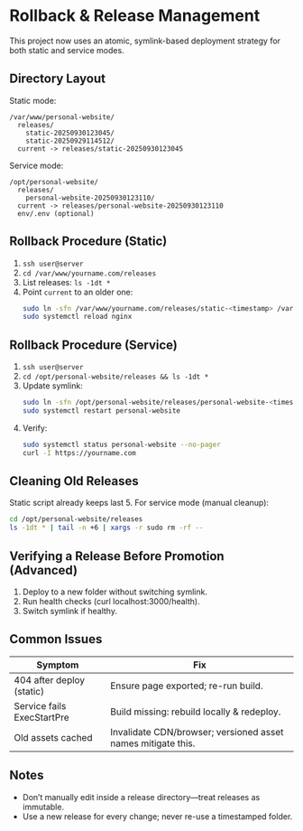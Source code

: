 # Rollback & Release Management

This project now uses an atomic, symlink-based deployment strategy for both static and service modes.

## Directory Layout

Static mode:
```
/var/www/personal-website/
  releases/
    static-20250930123045/
    static-20250929114512/
  current -> releases/static-20250930123045
```

Service mode:
```
/opt/personal-website/
  releases/
    personal-website-20250930123110/
  current -> releases/personal-website-20250930123110
  env/.env (optional)
```

## Rollback Procedure (Static)
1. `ssh user@server`
2. `cd /var/www/yourname.com/releases`
3. List releases: `ls -1dt *`
4. Point `current` to an older one:
   ```bash
   sudo ln -sfn /var/www/yourname.com/releases/static-<timestamp> /var/www/yourname.com/current
   sudo systemctl reload nginx
   ```

## Rollback Procedure (Service)
1. `ssh user@server`
2. `cd /opt/personal-website/releases && ls -1dt *`
3. Update symlink:
   ```bash
   sudo ln -sfn /opt/personal-website/releases/personal-website-<timestamp> /opt/personal-website/current
   sudo systemctl restart personal-website
   ```
4. Verify:
   ```bash
   sudo systemctl status personal-website --no-pager
   curl -I https://yourname.com
   ```

## Cleaning Old Releases
Static script already keeps last 5. For service mode (manual cleanup):
```bash
cd /opt/personal-website/releases
ls -1dt * | tail -n +6 | xargs -r sudo rm -rf --
```

## Verifying a Release Before Promotion (Advanced)
1. Deploy to a new folder without switching symlink.
2. Run health checks (curl localhost:3000/health).
3. Switch symlink if healthy.

## Common Issues
| Symptom | Fix |
|---------|-----|
| 404 after deploy (static) | Ensure page exported; re-run build. |
| Service fails ExecStartPre | Build missing: rebuild locally & redeploy. |
| Old assets cached | Invalidate CDN/browser; versioned asset names mitigate this. |

## Notes
- Don’t manually edit inside a release directory—treat releases as immutable.
- Use a new release for every change; never re-use a timestamped folder.

